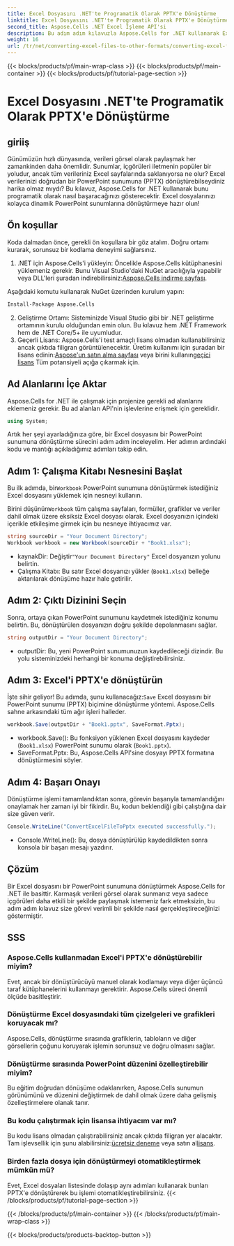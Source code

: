 ```yaml
---
title: Excel Dosyasını .NET'te Programatik Olarak PPTX'e Dönüştürme
linktitle: Excel Dosyasını .NET'te Programatik Olarak PPTX'e Dönüştürme
second_title: Aspose.Cells .NET Excel İşleme API'si
description: Bu adım adım kılavuzla Aspose.Cells for .NET kullanarak Excel dosyasını PowerPoint sunumuna (PPTX) nasıl programatik olarak dönüştürebileceğinizi öğrenin.
weight: 16
url: /tr/net/converting-excel-files-to-other-formats/converting-excel-file-to-pptx/
---
```


{{< blocks/products/pf/main-wrap-class >}}
{{< blocks/products/pf/main-container >}}
{{< blocks/products/pf/tutorial-page-section >}}

# Excel Dosyasını .NET'te Programatik Olarak PPTX'e Dönüştürme

## giriiş

Günümüzün hızlı dünyasında, verileri görsel olarak paylaşmak her zamankinden daha önemlidir. Sunumlar, içgörüleri iletmenin popüler bir yoludur, ancak tüm verileriniz Excel sayfalarında saklanıyorsa ne olur? Excel verilerinizi doğrudan bir PowerPoint sunumuna (PPTX) dönüştürebilseydiniz harika olmaz mıydı? Bu kılavuz, Aspose.Cells for .NET kullanarak bunu programatik olarak nasıl başaracağınızı gösterecektir. Excel dosyalarınızı kolayca dinamik PowerPoint sunumlarına dönüştürmeye hazır olun!

## Ön koşullar

Koda dalmadan önce, gerekli ön koşullara bir göz atalım. Doğru ortamı kurarak, sorunsuz bir kodlama deneyimi sağlarsınız.

1. .NET için Aspose.Cells'i yükleyin: Öncelikle Aspose.Cells kütüphanesini yüklemeniz gerekir. Bunu Visual Studio'daki NuGet aracılığıyla yapabilir veya DLL'leri şuradan indirebilirsiniz:[Aspose.Cells indirme sayfası](https://releases.aspose.com/cells/net/).

Aşağıdaki komutu kullanarak NuGet üzerinden kurulum yapın:
```bash
Install-Package Aspose.Cells
```
2. Geliştirme Ortamı: Sisteminizde Visual Studio gibi bir .NET geliştirme ortamının kurulu olduğundan emin olun. Bu kılavuz hem .NET Framework hem de .NET Core/5+ ile uyumludur.
3.  Geçerli Lisans: Aspose.Cells'i test amaçlı lisans olmadan kullanabilirsiniz ancak çıktıda filigran görüntülenecektir. Üretim kullanımı için şuradan bir lisans edinin:[Aspose'un satın alma sayfası](https://purchase.aspose.com/buy) veya birini kullanın[geçici lisans](https://purchase.aspose.com/temporary-license/) Tüm potansiyeli açığa çıkarmak için.

## Ad Alanlarını İçe Aktar

Aspose.Cells for .NET ile çalışmak için projenize gerekli ad alanlarını eklemeniz gerekir. Bu ad alanları API'nin işlevlerine erişmek için gereklidir.

```csharp
using System;
```

Artık her şeyi ayarladığınıza göre, bir Excel dosyasını bir PowerPoint sunumuna dönüştürme sürecini adım adım inceleyelim. Her adımın ardındaki kodu ve mantığı açıkladığımız adımları takip edin.

## Adım 1: Çalışma Kitabı Nesnesini Başlat

 Bu ilk adımda, bir`Workbook` PowerPoint sunumuna dönüştürmek istediğiniz Excel dosyasını yüklemek için nesneyi kullanın.

 Birini düşünün`Workbook` tüm çalışma sayfaları, formüller, grafikler ve veriler dahil olmak üzere eksiksiz Excel dosyası olarak. Excel dosyanızın içindeki içerikle etkileşime girmek için bu nesneye ihtiyacımız var.

```csharp
string sourceDir = "Your Document Directory";
Workbook workbook = new Workbook(sourceDir + "Book1.xlsx");
```

-  kaynakDir: Değiştir`"Your Document Directory"` Excel dosyanızın yolunu belirtin.
- Çalışma Kitabı: Bu satır Excel dosyanızı yükler (`Book1.xlsx`) belleğe aktarılarak dönüşüme hazır hale getirilir.

## Adım 2: Çıktı Dizinini Seçin

Sonra, ortaya çıkan PowerPoint sunumunu kaydetmek istediğiniz konumu belirtin. Bu, dönüştürülen dosyanızın doğru şekilde depolanmasını sağlar.

```csharp
string outputDir = "Your Document Directory";
```

- outputDir: Bu, yeni PowerPoint sunumunuzun kaydedileceği dizindir. Bu yolu sisteminizdeki herhangi bir konuma değiştirebilirsiniz.

## Adım 3: Excel'i PPTX'e dönüştürün

 İşte sihir geliyor! Bu adımda, şunu kullanacağız:`Save` Excel dosyasını bir PowerPoint sunumu (PPTX) biçimine dönüştürme yöntemi. Aspose.Cells sahne arkasındaki tüm ağır işleri halleder.

```csharp
workbook.Save(outputDir + "Book1.pptx", SaveFormat.Pptx);
```

- workbook.Save(): Bu fonksiyon yüklenen Excel dosyasını kaydeder (`Book1.xlsx`) PowerPoint sunumu olarak (`Book1.pptx`).
- SaveFormat.Pptx: Bu, Aspose.Cells API'sine dosyayı PPTX formatına dönüştürmesini söyler.

## Adım 4: Başarı Onayı

Dönüştürme işlemi tamamlandıktan sonra, görevin başarıyla tamamlandığını onaylamak her zaman iyi bir fikirdir. Bu, kodun beklendiği gibi çalıştığına dair size güven verir.

```csharp
Console.WriteLine("ConvertExcelFileToPptx executed successfully.");
```

- Console.WriteLine(): Bu, dosya dönüştürülüp kaydedildikten sonra konsola bir başarı mesajı yazdırır.

## Çözüm

Bir Excel dosyasını bir PowerPoint sunumuna dönüştürmek Aspose.Cells for .NET ile basittir. Karmaşık verileri görsel olarak sunmanız veya sadece içgörüleri daha etkili bir şekilde paylaşmak istemeniz fark etmeksizin, bu adım adım kılavuz size görevi verimli bir şekilde nasıl gerçekleştireceğinizi göstermiştir.

## SSS

### Aspose.Cells kullanmadan Excel'i PPTX'e dönüştürebilir miyim?
Evet, ancak bir dönüştürücüyü manuel olarak kodlamayı veya diğer üçüncü taraf kütüphanelerini kullanmayı gerektirir. Aspose.Cells süreci önemli ölçüde basitleştirir.

### Dönüştürme Excel dosyasındaki tüm çizelgeleri ve grafikleri koruyacak mı?
Aspose.Cells, dönüştürme sırasında grafiklerin, tabloların ve diğer görsellerin çoğunu koruyarak işlemin sorunsuz ve doğru olmasını sağlar.

### Dönüştürme sırasında PowerPoint düzenini özelleştirebilir miyim?
Bu eğitim doğrudan dönüşüme odaklanırken, Aspose.Cells sunumun görünümünü ve düzenini değiştirmek de dahil olmak üzere daha gelişmiş özelleştirmelere olanak tanır.

### Bu kodu çalıştırmak için lisansa ihtiyacım var mı?
Bu kodu lisans olmadan çalıştırabilirsiniz ancak çıktıda filigran yer alacaktır. Tam işlevsellik için şunu alabilirsiniz:[ücretsiz deneme](https://releases.aspose.com/) veya satın al[lisans](https://purchase.aspose.com/buy).

### Birden fazla dosya için dönüştürmeyi otomatikleştirmek mümkün mü?
Evet, Excel dosyaları listesinde dolaşıp aynı adımları kullanarak bunları PPTX'e dönüştürerek bu işlemi otomatikleştirebilirsiniz.
{{< /blocks/products/pf/tutorial-page-section >}}

{{< /blocks/products/pf/main-container >}}
{{< /blocks/products/pf/main-wrap-class >}}

{{< blocks/products/products-backtop-button >}}
